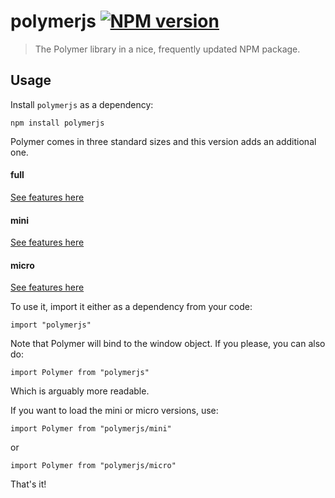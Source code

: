 # polymerjs [![NPM version][npm-image]][npm-url]
> The Polymer library in a nice, frequently updated NPM package.

## Usage

Install `polymerjs` as a dependency:

```shell
npm install polymerjs
```

Polymer comes in three standard sizes and this version adds an additional one.

#### full
[See features here](https://www.polymer-project.org/1.0/docs/devguide/experimental.html#polymer-standard)

#### mini
[See features here](https://www.polymer-project.org/1.0/docs/devguide/experimental.html#polymer-mini)

#### micro
[See features here](https://www.polymer-project.org/1.0/docs/devguide/experimental.html#polymer-micro)

To use it, import it either as a dependency from your code:


```shell
import "polymerjs"
```

Note that Polymer will bind to the window object. If you please, you can also do:

```shell
import Polymer from "polymerjs"
```

Which is arguably more readable.

If you want to load the mini or micro versions, use:

```shell
import Polymer from "polymerjs/mini"
```

or 

```shell
import Polymer from "polymerjs/micro"
```

That's it!

[npm-url]: https://npmjs.org/package/polymerjs
[npm-image]: https://badge.fury.io/js/polymerjs.svg